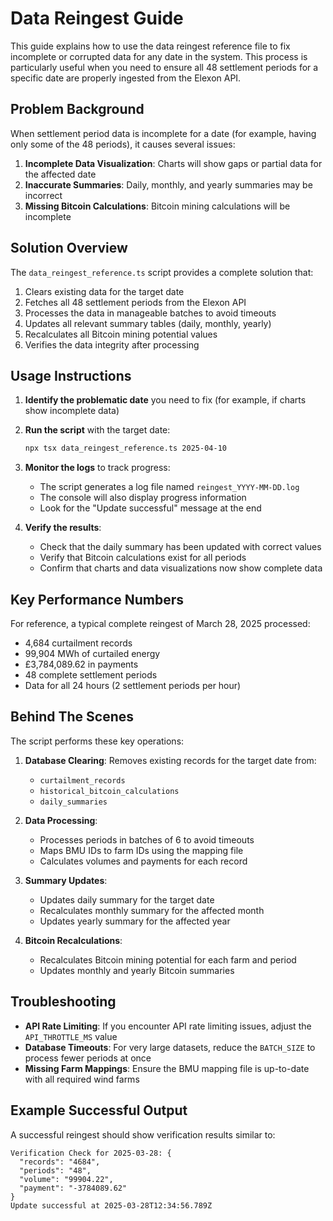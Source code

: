 # Data Reingest Guide

This guide explains how to use the data reingest reference file to fix incomplete or corrupted data for any date in the system. This process is particularly useful when you need to ensure all 48 settlement periods for a specific date are properly ingested from the Elexon API.

## Problem Background

When settlement period data is incomplete for a date (for example, having only some of the 48 periods), it causes several issues:

1. **Incomplete Data Visualization**: Charts will show gaps or partial data for the affected date
2. **Inaccurate Summaries**: Daily, monthly, and yearly summaries may be incorrect
3. **Missing Bitcoin Calculations**: Bitcoin mining calculations will be incomplete

## Solution Overview

The `data_reingest_reference.ts` script provides a complete solution that:

1. Clears existing data for the target date
2. Fetches all 48 settlement periods from the Elexon API
3. Processes the data in manageable batches to avoid timeouts
4. Updates all relevant summary tables (daily, monthly, yearly)
5. Recalculates all Bitcoin mining potential values
6. Verifies the data integrity after processing

## Usage Instructions

1. **Identify the problematic date** you need to fix (for example, if charts show incomplete data)

2. **Run the script** with the target date:
   ```bash
   npx tsx data_reingest_reference.ts 2025-04-10
   ```

3. **Monitor the logs** to track progress:
   - The script generates a log file named `reingest_YYYY-MM-DD.log` 
   - The console will also display progress information
   - Look for the "Update successful" message at the end

4. **Verify the results**:
   - Check that the daily summary has been updated with correct values
   - Verify that Bitcoin calculations exist for all periods
   - Confirm that charts and data visualizations now show complete data

## Key Performance Numbers

For reference, a typical complete reingest of March 28, 2025 processed:
- 4,684 curtailment records
- 99,904 MWh of curtailed energy
- £3,784,089.62 in payments
- 48 complete settlement periods
- Data for all 24 hours (2 settlement periods per hour)

## Behind The Scenes

The script performs these key operations:

1. **Database Clearing**: Removes existing records for the target date from:
   - `curtailment_records`
   - `historical_bitcoin_calculations`
   - `daily_summaries`

2. **Data Processing**:
   - Processes periods in batches of 6 to avoid timeouts
   - Maps BMU IDs to farm IDs using the mapping file
   - Calculates volumes and payments for each record

3. **Summary Updates**:
   - Updates daily summary for the target date
   - Recalculates monthly summary for the affected month
   - Updates yearly summary for the affected year

4. **Bitcoin Recalculations**:
   - Recalculates Bitcoin mining potential for each farm and period
   - Updates monthly and yearly Bitcoin summaries

## Troubleshooting

- **API Rate Limiting**: If you encounter API rate limiting issues, adjust the `API_THROTTLE_MS` value
- **Database Timeouts**: For very large datasets, reduce the `BATCH_SIZE` to process fewer periods at once
- **Missing Farm Mappings**: Ensure the BMU mapping file is up-to-date with all required wind farms

## Example Successful Output

A successful reingest should show verification results similar to:

```
Verification Check for 2025-03-28: {
  "records": "4684",
  "periods": "48",
  "volume": "99904.22",
  "payment": "-3784089.62"
}
Update successful at 2025-03-28T12:34:56.789Z
```